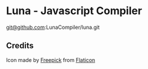 # Luna - Javascript Compiler
git@github.com:LunaCompiler/luna.git

## Credits
Icon made by [Freepick](https://www.flaticon.com/authors/freepik) from [Flaticon](https://www.flaticon.com/)
